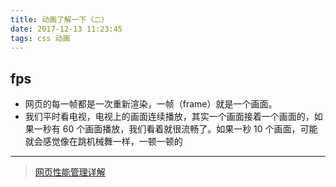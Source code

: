 ```yaml
---
title: 动画了解一下（二）
date: 2017-12-13 11:23:45
tags: css 动画
---
```


## fps

* 网页的每一帧都是一次重新渲染，一帧（frame）就是一个画面。
* 我们平时看电视，电视上的画面连续播放，其实一个画面接着一个画面的，如果一秒有 60 个画面播放，我们看着就很流畅了。如果一秒 10 个画面，可能就会感觉像在跳机械舞一样，一顿一顿的

---

> [网页性能管理详解](http://www.ruanyifeng.com/blog/2015/09/web-page-performance-in-depth.html)
